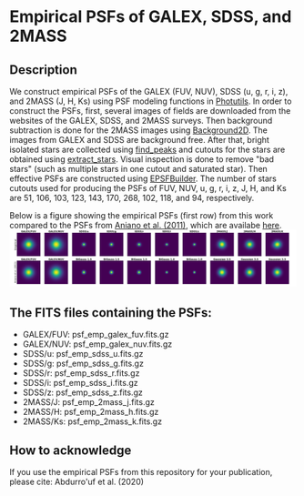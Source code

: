 # Empirical PSFs of GALEX, SDSS, and 2MASS

## Description
We construct empirical PSFs of the GALEX (FUV, NUV), SDSS (u, g, r, i, z), and 2MASS (J, H, Ks) using PSF modeling functions in [Photutils](https://photutils.readthedocs.io/en/stable/index.html).
In order to construct the PSFs, first, several images of fields are downloaded from the websites of the GALEX, SDSS, and 2MASS surveys. 
Then background subtraction is done for the 2MASS images using [Background2D](https://photutils.readthedocs.io/en/stable/api/photutils.background.Background2D.html). 
The images from GALEX and SDSS are background free. After that, bright isolated stars are collected using [find_peaks](https://photutils.readthedocs.io/en/stable/api/photutils.detection.find_peaks.html)
and cutouts for the stars are obtained using [extract_stars](https://photutils.readthedocs.io/en/stable/api/photutils.psf.extract_stars.html). 
Visual inspection is done to remove "bad stars" (such as multiple stars in one cutout and saturated star). Then effective PSFs are constructed using [EPSFBuilder](https://photutils.readthedocs.io/en/stable/api/photutils.psf.EPSFBuilder.html).
The number of stars cutouts used for producing the PSFs of FUV, NUV, u, g, r, i, z, J, H, and Ks are 51, 106, 103, 123, 143, 170, 268, 102, 118, and 94, respectively. 

Below is a figure showing the empirical PSFs (first row) from this work compared to the PSFs from [Aniano et al. (2011)](https://ui.adsabs.harvard.edu/abs/2011PASP..123.1218A/abstract), which are availabe [here](https://www.astro.princeton.edu/~ganiano/Kernels/Ker_2018/). 
![PSF figures](compare_PSFs_emp_aniano11.png)

## The FITS files containing the PSFs:
- GALEX/FUV: psf_emp_galex_fuv.fits.gz
- GALEX/NUV: psf_emp_galex_nuv.fits.gz
- SDSS/u: psf_emp_sdss_u.fits.gz
- SDSS/g: psf_emp_sdss_g.fits.gz
- SDSS/r: psf_emp_sdss_r.fits.gz
- SDSS/i: psf_emp_sdss_i.fits.gz
- SDSS/z: psf_emp_sdss_z.fits.gz
- 2MASS/J: psf_emp_2mass_j.fits.gz
- 2MASS/H: psf_emp_2mass_h.fits.gz
- 2MASS/Ks: psf_emp_2mass_k.fits.gz

## How to acknowledge
If you use the empirical PSFs from this repository for your publication, please cite: Abdurro'uf et al. (2020) 
